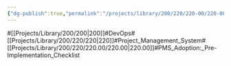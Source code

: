 ```yaml
---
{"dg-publish":true,"permalink":"/projects/library/200/220/220-00/220-00/","noteIcon":"0","created":"2024-04-09T15:17:54.633+09:00","updated":"2024-04-09T18:24:44.830+09:00"}
---
```


#[[Projects/Library/200/200\|200]]#DevOps#[[Projects/Library/200/220/220\|220]]#Project_Management_System#[[Projects/Library/200/220/220.00/220.00\|220.00]]#PMS_Adoption:_Pre-Implementation_Checklist